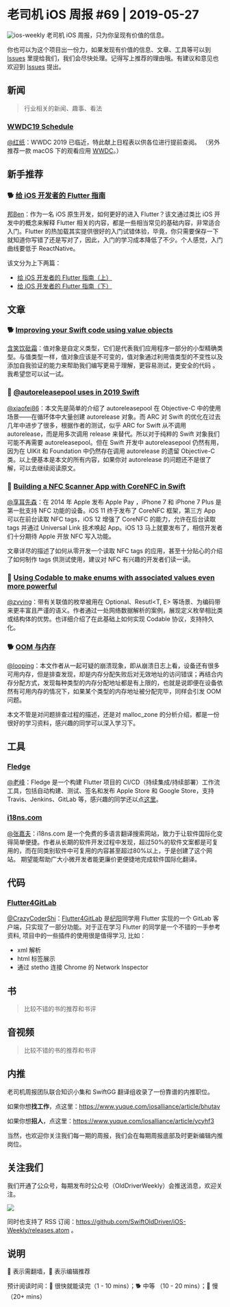 # 老司机 iOS 周报 #69 | 2019-05-27

![ios-weekly](https://github.com/SwiftOldDriver/iOS-Weekly/blob/master/assets/ios-weekly.png?raw=true)
老司机 iOS 周报，只为你呈现有价值的信息。

你也可以为这个项目出一份力，如果发现有价值的信息、文章、工具等可以到 [Issues](https://github.com/SwiftOldDriver/iOS-Weekly/issues) 里提给我们，我们会尽快处理。记得写上推荐的理由哦。有建议和意见也欢迎到 [Issues](https://github.com/SwiftOldDriver/iOS-Weekly/issues) 提出。

## 新闻

> 行业相关的新闻、趣事、看法

### [WWDC19 Schedule](https://developer.apple.com/wwdc19/schedule/#!/)

[@红纸](https://github.com/nianran)：WWDC 2019 已临近，特此献上日程表以供各位进行提前查阅。
（另外推荐一款 macOS 下的观看应用 [WWDC](https://github.com/insidegui/WWDC)。）

## 新手推荐

### 🐕 [给 iOS 开发者的 Flutter 指南](https://mp.weixin.qq.com/s?__biz=MzUyMjg5NTI3NQ==&mid=2247483737&idx=1&sn=dd55f91bce2fd947a9951488ce39558b&chksm=f9c5ab9dceb2228bc0136d2e7b8155e84e87d6123d0e919e35ed013388c02752adbe67c48679&scene=21#wechat_redirect)

[邦Ben](https://weibo.com/linwenbang/)：作为一名 iOS 原生开发，如何更好的进入 Flutter？该文通过类比 iOS 开发中的概念来解释 Flutter 相关的内容，都是一些相当常见的基础内容，非常适合入门。Flutter 的热加载其实提供很好的入门试错体验，毕竟，你只需要保存一下就知道你写错了还是写对了，因此，入门的学习成本降低了不少。个人感觉，入门曲线要低于 ReactNative。

该文分为上下两篇：
- [给 iOS 开发者的 Flutter 指南（上）](https://mp.weixin.qq.com/s?__biz=MzUyMjg5NTI3NQ==&mid=2247483737&idx=1&sn=dd55f91bce2fd947a9951488ce39558b&chksm=f9c5ab9dceb2228bc0136d2e7b8155e84e87d6123d0e919e35ed013388c02752adbe67c48679&scene=21#wechat_redirect)
- [给 iOS 开发者的 Flutter 指南（下）](https://mp.weixin.qq.com/s/59w9e3pdnT5-GqF98J0gYQ)

## 文章

### 🐕 [Improving your Swift code using value objects](https://www.hackingwithswift.com/articles/188/improving-your-swift-code-using-value-objects)

[含笑饮砒霜](https://weibo.com/chinafishnews/)：值对象是自定义类型，它们是代表我们应用程序一部分的小型精确类型。与值类型一样，值对象应该是不可变的，值对象通过利用值类型的不变性以及添加自我验证的能力来帮助我们编写更易于理解，更容易测试，更安全的代码 。我希望您可以试一试。

### 🐎 [@autoreleasepool uses in 2019 Swift](https://swiftrocks.com/autoreleasepool-in-2019-swift.html)

[@xiaofei86](https://weibo.com/xuyafei86)：本文先是简单的介绍了 autoreleasepool 在 Objective-C 中的使用场景——在循环体中大量创建 autorelease 对象。而 ARC 对 Swift 的优化在过去几年中进步了很多，根据作者的测试，似乎 ARC for Swift 从不调用 autorelease，而是用多次调用 release 来替代。所以对于纯粹的 Swift 对象我们可能不再需要 autoreleasepool。但在 Swift 开发中 autoreleasepool 仍然有用，因为在 UIKit 和 Foundation 中仍然存在调用 autorelease 的遗留 Objective-C 类。以上便基本是本文的所有内容，如果你对 autorelease 的问题还不是很了解，可以去继续阅读原文。

### 🐢 [Building a NFC Scanner App with CoreNFC in Swift](https://medium.com/appcoda-tutorials/building-nfc-product-scanner-ios-app-with-corenfc-alfian-losari-5da0365bcde5)

[@享耳先森](https://github.com/iblacksun)：在 2014 年 Apple 发布 Apple Pay ，iPhone  7 和  iPhone 7 Plus 是第一批支持 NFC 功能的设备。iOS 11 终于发布了 CoreNFC 框架，第三方 App 可以在前台读取 NFC tags，iOS 12 增强了 CoreNFC 的能力，允许在后台读取 tags 并通过 Universal Link 技术唤起 App。iOS 13 马上就要发布了，相信开发者们十分期待 Apple 开放 NFC 写入功能。

文章详尽的描述了如何从零开发一个读取 NFC tags 的应用，甚至十分贴心的介绍了如何制作 tags 供测试使用，建议对 NFC 有兴趣的开发者们读一读。

### 🐎 [Using Codable to make enums with associated values even more powerful](https://blog.natanrolnik.me/codable-enums-associated-values)

[@zvving](https://github.com/zvving)：带有关联值的枚举被用在 Optional<T>、Resutl<T, E> 等场景、为编码带来更丰富且严谨的语义。作者通过一处网络数据解析的案例，展现定义枚举相比类或结构体的优势。也详细介绍了在此基础上如何实现 Codable 协议，支持持久化。

### 🐕 [OOM 与内存](http://sindrilin.com/2019/05/23/oom_and_memory.html)

[@looping](https://github.com/looping)：本文作者从一起可疑的崩溃现象，即从崩溃日志上看，设备还有很多可用内存，但是排查发现，却是内存分配失败后对无效地址的访问错误；再结合内存分配方式，发现每种类型的内存分配地址都是有上限的，也就是说即便在设备依然有可用内存的情况下，如果某个类型的内存地址被分配完毕，同样会引发 OOM 问题。

本文不管是对问题排查过程的描述，还是对 malloc_zone 的分析介绍，都是一份很好的学习资料，感兴趣的同学可以深入学习下。

## 工具

### [Fledge](https://github.com/mmcc007/fledge)

[@老峰](https://github.com/GesanTung)：Fledge 是一个构建 Flutter 项目的 CI/CD（持续集成/持续部署）工作流工具，包括自动构建、测试、签名和发布 Apple Store 和 Google Store，支持 Travis、Jenkins、GitLab 等，感兴趣的同学还以点[这里](https://medium.com/@nocnoc/cicd-for-flutter-fdc07fe52abd)。

### [i18ns.com](https://i18ns.com/zh/index.html)

[@张嘉夫](https://github.com/josephchang10)：i18ns.com 是一个免费的多语言翻译搜索网站，致力于让软件国际化变得简单便捷。作者从长期的软件开发过程中发现，超过50%的软件文案都是可复用的，而在同类别软件中可复用的内容甚至超过80%以上，于是创建了这个网站。 期望能帮助广大小微开发者能更廉价更便捷地完成软件国际化翻译。

## 代码

### [Flutter4GitLab](https://github.com/stefanJi/Flutter4GitLab)

[@CrazyCoderShi](https://github.com/CrazyCoderShi)：[Flutter4GitLab](https://github.com/stefanJi/Flutter4GitLab) 是[纪阳](https://github.com/stefanJi)同学用 Flutter 实现的一个 GitLab 客户端，只实现了一部分功能。对于正在学习 Flutter 的同学是一个不错的一手参考资料, 项目中的一些插件的使用很是值得学习, 比如：

- xml 解析
- html 标签展示
- 通过 stetho 连接 Chrome 的 Network Inspector

## 书

> 比较不错的书的推荐和书评

## 音视频

> 比较不错的书的推荐和书评

## 内推

老司机周报团队联合知识小集和 SwiftGG 翻译组收录了一份靠谱的内推职位。

如果你想**找工作**，点这里：https://www.yuque.com/iosalliance/article/bhutav

如果你想**招人**，点这里：https://www.yuque.com/iosalliance/article/ycyhf3

当然，也欢迎你关注我们每一期的周报，我们会在每期周报底部及时更新编辑内推岗位。

## 关注我们

我们开通了公众号，每期发布时公众号（OldDriverWeekly）会推送消息，欢迎关注。

![](https://github.com/SwiftOldDriver/iOS-Weekly/blob/master/assets/qrcode_for_wechat.jpg?raw=true)

同时也支持了 RSS 订阅：https://github.com/SwiftOldDriver/iOS-Weekly/releases.atom 。

## 说明

🚧 表示需翻墙，🌟 表示编辑推荐

预计阅读时间：🐎 很快就能读完（1 - 10 mins）；🐕 中等 （10 - 20 mins）；🐢 慢（20+ mins）
